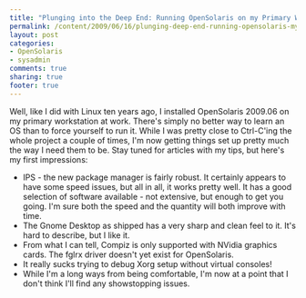 ```yaml
---
title: "Plunging into the Deep End: Running OpenSolaris on my Primary Workstation"
permalink: /content/2009/06/16/plunging-deep-end-running-opensolaris-my-primary-workstation
layout: post
categories:
- OpenSolaris
- sysadmin
comments: true
sharing: true
footer: true
---
```

Well, like I did with Linux ten years ago, I installed OpenSolaris 2009.06 on
my primary workstation at work. There's simply no better way to learn an OS
than to force yourself to run it. While I was pretty close to Ctrl-C'ing the
whole project a couple of times, I'm now getting things set up pretty much the
way I need them to be. Stay tuned for articles with my tips, but here's my
first impressions:

  * IPS - the new package manager is fairly robust. It certainly appears to have some speed issues, but all in all, it works pretty well. It has a good selection of software available - not extensive, but enough to get you going. I'm sure both the speed and the quantity will both improve with time.
  * The Gnome Desktop as shipped has a very sharp and clean feel to it. It's hard to describe, but I like it.
  * From what I can tell, Compiz is only supported with NVidia graphics cards. The fglrx driver doesn't yet exist for OpenSolaris.
  * It really sucks trying to debug Xorg setup without virtual consoles!
  * While I'm a long ways from being comfortable, I'm now at a point that I don't think I'll find any showstopping issues.

